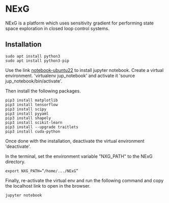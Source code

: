 # NExG

NExG is a platform which uses sensitivity gradient for performing state space exploration in closed loop control systems.

## Installation

```
sudo apt install python3
sudo apt install python3-pip
```

Use the link [notebook-ubuntu22](https://linuxhint.com/install-jupyter-notebook-ubuntu-22-04/) to install jupyter notebook.
Create a virtual environment. 'virtualenv jup_notebook' and activate it 'source jup_notebook/bin/activate'.


Then install the following packages.

```
pip3 install matplotlib
pip3 install tensorflow
pip3 install scipy
pip3 install pyyaml
pip3 install shapely
pip3 install scikit-learn
pip3 install --upgrade traitlets
pip3 install cuda-python
```

Once done with the installation, deactivate the virtual environment 'deactivate'.

In the terminal, set the environment variable "NXG_PATH" to the NExG directory.

```
export NXG_PATH=”/home/.../NExG”
```

Finally, re-activate the virtual env and run the following command and copy the localhost link to open in the browser.

```
jupyter notebook
```
